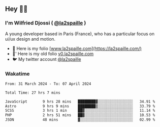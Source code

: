 ## Hey 👋🏾
### I'm Wilfried Djossi ( <a href="https://twitter.com/la2spaille/" target="_blank">@la2spaille</a> )
A young developer based in Paris (France), who has a particular focus on ui/ux design and motion.

- 🎨 Here is my folio [www.la2spaille.com](https://la2spaille.com/)
- 🎨' Here is my old folio [v0.la2spaille.com](https://v0.la2spaille.com/)
- 🐦 My twitter account [@la2spaille](https://twitter.com/la2spaille/)

### Wakatime
<!--START_SECTION:waka-->

```txt
From: 31 March 2024 - To: 07 April 2024

Total Time: 27 hrs 7 mins

JavaScript       9 hrs 28 mins   ████████▓░░░░░░░░░░░░░░░░   34.91 %
Astro            9 hrs 9 mins    ████████▒░░░░░░░░░░░░░░░░   33.79 %
SCSS             3 hrs 1 min     ██▓░░░░░░░░░░░░░░░░░░░░░░   11.14 %
PHP              2 hrs 51 mins   ██▓░░░░░░░░░░░░░░░░░░░░░░   10.53 %
JSON             48 mins         ▓░░░░░░░░░░░░░░░░░░░░░░░░   02.99 %
```

<!--END_SECTION:waka-->
<!--
**la2spaille/la2spaille** is a ✨ _special_ ✨ repository because its `README.md` (this file) appears on your GitHub profile.

Here are some ideas to get you started:

- 🔭 I’m currently working on ...
- 🌱 I’m currently learning ...
- 👯 I’m looking to collaborate on ...
- 🤔 I’m looking for help with ...
- 💬 Ask me about ...
- 📫 How to reach me: ...
- 😄 Pronouns: ...
- ⚡ Fun fact: ...
-->
